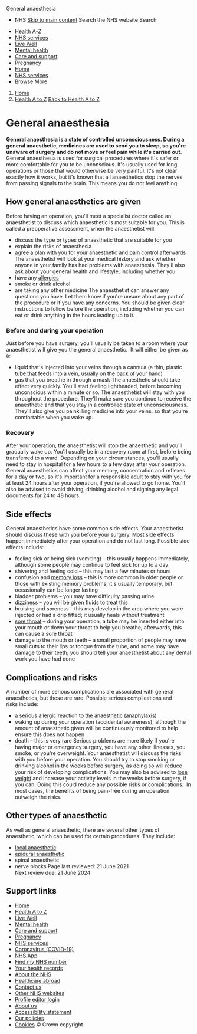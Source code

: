 
General anaesthesia
 - NHS
[Skip to main content](#maincontent)
Search the NHS website
Search
* [Health A-Z](/conditions/)
* [NHS services](/nhs-services/)
* [Live Well](/live-well/)
* [Mental health](/mental-health/)
* [Care and support](/conditions/social-care-and-support-guide/)
* [Pregnancy](/pregnancy/)
* [Home](/)
* [NHS services](/nhs-services/)
* Browse
 More
1. [Home](/)
2. [Health A to Z](/conditions/)
[Back to 
 Health A to Z](/conditions/) 
# General anaesthesia
**General anaesthesia is a state of controlled unconsciousness. During a general anaesthetic, medicines are used to send you to sleep, so you're unaware of surgery and do not move or feel pain while it's carried out.**
General anaesthesia is used for surgical procedures where it's safer or more comfortable for you to be unconscious. It's usually used for long operations or those that would otherwise be very painful.
It's not clear exactly how it works, but it's known that all anaesthetics stop the nerves from passing signals to the brain. This means you do not feel anything.
## How general anaesthetics are given
Before having an operation, you'll meet a specialist doctor called an anaesthetist to discuss which anaesthetic is most suitable for you.
This is called a preoperative assessment, when the anaesthetist will:
* discuss the type or types of anaesthetic that are suitable for you
* explain the risks of anaesthesia
* agree a plan with you for your anaesthetic and pain control afterwards
The anaesthetist will look at your medical history and ask whether anyone in your family has had problems with anaesthesia. They'll also ask about your general health and lifestyle, including whether you:
* have any [allergies](/conditions/allergies/)
* smoke or drink alcohol
* are taking any other medicine
The anaesthetist can answer any questions you have. Let them know if you're unsure about any part of the procedure or if you have any concerns. You should be given clear instructions to follow before the operation, including whether you can eat or drink anything in the hours leading up to it.
### Before and during your operation
Just before you have surgery, you'll usually be taken to a room where your anaesthetist will give you the general anaesthetic. 
It will either be given as a:
* liquid that's injected into your veins through a cannula (a thin, plastic tube that feeds into a vein, usually on the back of your hand)
* gas that you breathe in through a mask
The anaesthetic should take effect very quickly. You'll start feeling lightheaded, before becoming unconscious within a minute or so.
The anaesthetist will stay with you throughout the procedure. They'll make sure you continue to receive the anaesthetic and that you stay in a controlled state of unconsciousness. They'll also give you painkilling medicine into your veins, so that you're comfortable when you wake up.
### Recovery
After your operation, the anaesthetist will stop the anaesthetic and you'll gradually wake up. You'll usually be in a recovery room at first, before being transferred to a ward.
Depending on your circumstances, you'll usually need to stay in hospital for a few hours to a few days after your operation.
General anaesthetics can affect your memory, concentration and reflexes for a day or two, so it's important for a responsible adult to stay with you for at least 24 hours after your operation, if you're allowed to go home. You'll also be advised to avoid driving, drinking alcohol and signing any legal documents for 24 to 48 hours.
## Side effects
General anaesthetics have some common side effects. Your anaesthetist should discuss these with you before your surgery.
Most side effects happen immediately after your operation and do not last long. Possible side effects include:
* feeling sick or being sick (vomiting) – this usually happens immediately, although some people may continue to feel sick for up to a day
* shivering and feeling cold – this may last a few minutes or hours
* confusion and [memory loss](/conditions/memory-loss-amnesia/) – this is more common in older people or those with existing memory problems; it's usually temporary, but occasionally can be longer lasting
* bladder problems – you may have difficulty passing urine
* [dizziness](/conditions/dizziness/) – you will be given fluids to treat this
* bruising and soreness – this may develop in the area where you were injected or had a drip fitted; it usually heals without treatment
* [sore throat](/conditions/sore-throat/) – during your operation, a tube may be inserted either into your mouth or down your throat to help you breathe; afterwards, this can cause a sore throat
* damage to the mouth or teeth – a small proportion of people may have small cuts to their lips or tongue from the tube, and some may have damage to their teeth; you should tell your anaesthetist about any dental work you have had done
## Complications and risks
A number of more serious complications are associated with general anaesthetics, but these are rare.
Possible serious complications and risks include:
* a serious allergic reaction to the anaesthetic ([anaphylaxis](/conditions/anaphylaxis/))
* waking up during your operation (accidental awareness), although the amount of anaesthetic given will be continuously monitored to help ensure this does not happen
* death – this is very rare
Serious problems are more likely if you're having major or emergency surgery, you have any other illnesses, you smoke, or you're overweight.
Your anaesthetist will discuss the risks with you before your operation. You should try to stop smoking or drinking alcohol in the weeks before surgery, as doing so will reduce your risk of developing complications.
You may also be advised to [lose weight](https://www.nhs.uk/better-health/lose-weight/) and increase your activity levels in the weeks before surgery, if you can. Doing this could reduce any possible risks or complications. 
In most cases, the benefits of being pain-free during an operation outweigh the risks.
## Other types of anaesthetic
As well as general anaesthetic, there are several other types of anaesthetic, which can be used for certain procedures. They include:
* [local anaesthetic](/conditions/local-anaesthesia/)
* [epidural anaesthetic](/conditions/epidural/)
* spinal anaesthetic
* nerve blocks
 Page last reviewed: 21 June 2021  
 Next review due: 21 June 2024
 
## Support links
* [Home](/)
* [Health A to Z](/conditions/)
* [Live Well](/live-well/)
* [Mental health](/mental-health/)
* [Care and support](/conditions/social-care-and-support-guide/)
* [Pregnancy](/pregnancy/)
* [NHS services](/nhs-services/)
* [Coronavirus (COVID-19)](/conditions/coronavirus-covid-19/)
* [NHS App](/nhs-app/)
* [Find my NHS number](/nhs-services/online-services/find-nhs-number/)
* [Your health records](/using-the-nhs/about-the-nhs/your-health-records/)
* [About the NHS](/using-the-nhs/about-the-nhs/)
* [Healthcare abroad](/using-the-nhs/healthcare-abroad/apply-for-a-free-uk-global-health-insurance-card-ghic/)
* [Contact us](/contact-us/)
* [Other NHS websites](/nhs-sites/)
* [Profile editor login](/our-policies/profile-editor-login/)
* [About us](/about-us/)
* [Accessibility statement](/accessibility-statement/)
* [Our policies](/our-policies/)
* [Cookies](/our-policies/cookies-policy/)
© Crown copyright
